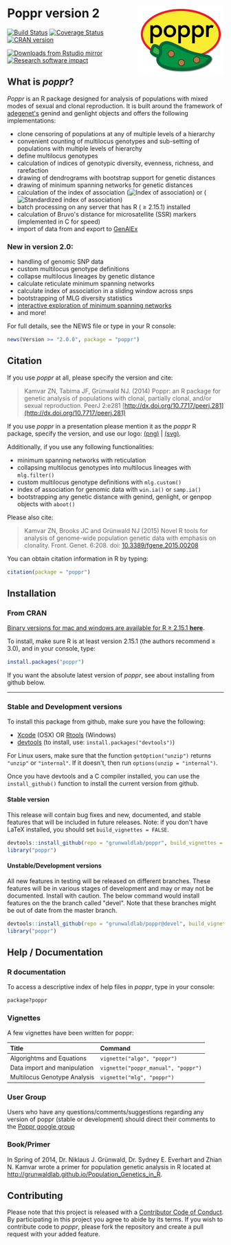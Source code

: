 # Poppr version 2 <img src="vignettes/small_logo.png" align="right"/>

[![Build Status](https://travis-ci.org/grunwaldlab/poppr.svg?branch=fix-psex)](https://travis-ci.org/grunwaldlab/poppr)
[![Coverage Status](https://coveralls.io/repos/grunwaldlab/poppr/badge.svg?branch=fix-psex)](https://coveralls.io/r/grunwaldlab/poppr?branch=fix-psex)
[![CRAN version](http://www.r-pkg.org/badges/version/poppr)](https://cran.r-project.org/package=poppr)
<!-- 
[![Downloads from Rstudio mirror per month](https://cranlogs.r-pkg.org/badges/poppr)](http://www.r-pkg.org/pkg/poppr)
-->

[![Downloads from Rstudio mirror](https://cranlogs.r-pkg.org/badges/grand-total/poppr)](http://www.r-pkg.org/pkg/poppr)
[![Research software impact](http://depsy.org/api/package/cran/poppr/badge.svg)](http://depsy.org/package/r/poppr)

## What is *poppr*?

*Poppr* is an R package designed for analysis of populations with mixed modes of 
sexual and clonal reproduction. It is built around the framework of [adegenet's](http://github.com/thibautjombart/adegenet/)
genind and genlight objects and offers the following implementations:

- clone censoring of populations at any of multiple levels of a hierarchy
- convenient counting of multilocus genotypes and sub-setting of populations with multiple levels of hierarchy
- define multilocus genotypes
- calculation of indices of genotypic diversity, evenness, richness, and rarefaction
- drawing of dendrograms with bootstrap support for genetic distances
- drawing of minimum spanning networks for genetic distances
- calculation of the index of association 
(<img src="http://latex.codecogs.com/gif.latex?I_A" alt = "Index of association">)
or (<img src="http://latex.codecogs.com/gif.latex?%5Cbar%7Br%7D_d" alt = "Standardized index of association">)
- batch processing on any server that has R ( &ge; 2.15.1) installed
- calculation of Bruvo's distance for microsatellite (SSR) markers (implemented in C for speed)
- import of data from and export to [GenAlEx](http://biology.anu.edu.au/GenAlEx/Welcome.html "GenAlEx Homepage")

### New in version 2.0:

- handling of genomic SNP data
- custom multilocus genotype definitions
- collapse multilocus lineages by genetic distance
- calculate reticulate minimum spanning networks
- calculate index of association in a sliding window across snps
- bootstrapping of MLG diversity statistics
- [interactive exploration of minimum spanning networks](https://github.com/zkamvar/poppr_msn_shiny)
- and more!

For full details, see the NEWS file or type in your R console:

```R
news(Version >= "2.0.0", package = "poppr")
```

## Citation

If you use *poppr* at all, please specify the version and cite:

> Kamvar ZN, Tabima JF, Grünwald NJ. (2014) Poppr: an R package for genetic
> analysis of populations with clonal, partially clonal, and/or sexual
> reproduction. PeerJ 2:e281
> [http://dx.doi.org/10.7717/peerj.281](http://dx.doi.org/10.7717/peerj.281)

If you use *poppr* in a presentation please mention it as the *poppr* R package,
specify the version, and use our logo: 
[(png)](http://github.com/grunwaldlab/poppr/tree/master/vignettes/jalapeno_logo.png) | [(svg)](http://github.com/grunwaldlab/poppr/tree/master/vignettes/jalapeno_logo.svg).

Additionally, if you use any following functionalities:

- minimum spanning networks with reticulation
- collapsing multilocus genotypes into multilocus lineages with `mlg.filter()`
- custom multilocus genotype definitions with `mlg.custom()`
- index of association for genomic data with `win.ia()` or `samp.ia()`
- bootstrapping any genetic distance with genind, genlight, or genpop objects with `aboot()`

Please also cite:

> Kamvar ZN, Brooks JC and Grünwald NJ (2015) Novel R tools for analysis of
> genome-wide population genetic data with emphasis on clonality. Front. Genet.
> 6:208. doi:
> [10.3389/fgene.2015.00208](http://journal.frontiersin.org/article/10.3389/fgene.2015.00208/abstract)
  
You can obtain citation information in R by typing:

```R
citation(package = "poppr")
```

## Installation

### From CRAN

[Binary versions for mac and windows are available for R &ge; 2.15.1 **here**](https://cran.r-project.org/package=poppr).

To install, make sure R is at least version 2.15.1 (the authors recommend &ge;
3.0), and in your console, type:

```R
install.packages("poppr")
```

If you want the absolute latest version of *poppr*, see about installing from
github below.

***

### Stable and Development versions

To install this package from github, make sure you have the following:

- [Xcode](https://developer.apple.com/xcode) (OSX)
    OR [Rtools](https://cran.r-project.org/bin/windows/Rtools/) (Windows)
- [devtools](https://github.com/hadley/devtools) (to install, use: `install.packages("devtools")`)

For Linux users, make sure that the function `getOption("unzip")` returns
`"unzip"` or `"internal"`. If it doesn't, then run `options(unzip =
"internal")`.

Once you have devtools and a C compiler installed, you can use the 
`install_github()` function to install the current version from github.

#### Stable version

This release will contain bug fixes and new, documented, and stable features 
that will be included in future releases. Note: if you don't have LaTeX
installed, you should set `build_vignettes = FALSE`.

```R
devtools::install_github(repo = "grunwaldlab/poppr", build_vignettes = TRUE)
library("poppr")
```

#### Unstable/Development versions

All new features in testing will be released on different branches. These 
features will be in various stages of development and may or may not be 
documented. Install with caution. The below command would install features on 
the the branch called "devel". Note that these branches might be out of date
from the master branch.

```R
devtools::install_github(repo = "grunwaldlab/poppr@devel", build_vignettes = TRUE)
library("poppr")
```

## Help / Documentation

### R documentation

To access a descriptive index of help files in *poppr*, type in your console:

```r
package?poppr
```

### Vignettes

A few vignettes have been written for poppr:

|Title                          |Command                               |
|:------------------------------|:-------------------------------------|
|Algorightms and Equations      |`vignette("algo", "poppr")`           |
|Data import and manipulation   |`vignette("poppr_manual", "poppr")`   |
|Multilocus Genotype Analysis   |`vignette("mlg", "poppr")`            |

### User Group

Users who have any questions/comments/suggestions regarding any version of poppr
(stable or development) should direct their comments to the [Poppr google
group](http://groups.google.com/group/poppr)

### Book/Primer

In Spring of 2014, Dr. Niklaus J. Grünwald, Dr. Sydney E. Everhart and Zhian N.
Kamvar wrote a primer for population genetic analysis in R located at
http://grunwaldlab.github.io/Population_Genetics_in_R.

## Contributing

Please note that this project is released with a [Contributor Code of
Conduct](CONDUCT.md). By participating in this project you agree to abide by its
terms. If you wish to contribute code to *poppr*, please fork the repository and
create a pull request with your added feature.
